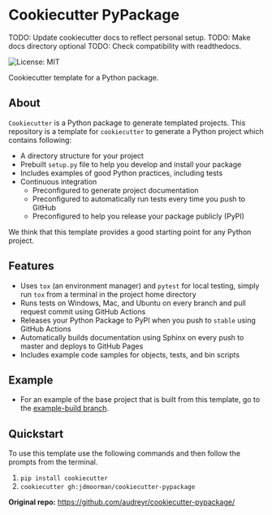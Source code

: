 # Cookiecutter PyPackage

TODO: Update cookiecutter docs to reflect personal setup.
TODO: Make docs directory optional
TODO: Check compatibility with readthedocs.

![License: MIT](https://img.shields.io/badge/License-MIT-blue.svg)

Cookiecutter template for a Python package.

## About
`Cookiecutter` is a Python package to generate templated projects.
This repository is a template for `cookiecutter` to generate a Python project which contains following:

* A directory structure for your project
* Prebuilt `setup.py` file to help you develop and install your package
* Includes examples of good Python practices, including tests
* Continuous integration
  * Preconfigured to generate project documentation
  * Preconfigured to automatically run tests every time you push to GitHub
  * Preconfigured to help you release your package publicly (PyPI)

We think that this template provides a good starting point for any Python project.

## Features
* Uses `tox` (an environment manager) and `pytest` for local testing, simply run `tox` 
from a terminal in the project home directory
* Runs tests on Windows, Mac, and Ubuntu on every branch and pull request commit using GitHub Actions
* Releases your Python Package to PyPI when you push to `stable` using GitHub Actions
* Automatically builds documentation using Sphinx on every push to master and deploys to GitHub Pages
* Includes example code samples for objects, tests, and bin scripts

## Example
* For an example of the base project that is built from this template, go to the
[example-build branch](https://github.com/AllenCellModeling/cookiecutter-pypackage/tree/example-build).

## Quickstart
To use this template use the following commands and then follow the prompts from the terminal.

1. `pip install cookiecutter`
2. `cookiecutter gh:jdmoorman/cookiecutter-pypackage`

**Original repo:** https://github.com/audreyr/cookiecutter-pypackage/
